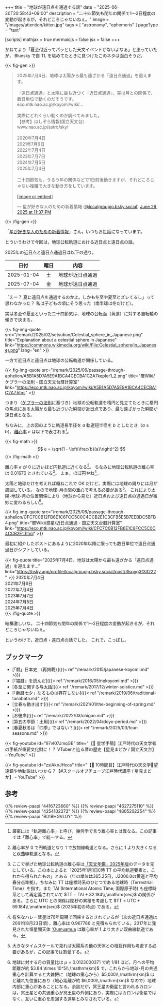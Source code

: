 +++
title = "地球が遠日点を通過する話"
date =  "2025-06-30T20:58:43+09:00"
description = "二十四節気も閏年の関係で1〜2日程度の変動が起きるが，それどころじゃないねぇ。"
image = "/images/attention/kitten.jpg"
tags = [ "astronomy", "ephemeris" ]
pageType = "text"

[scripts]
  mathjax = true
  mermaidjs = false
  jsx = false
+++

かねてより「夏至付近ってパッとした天文イベントがないよなぁ」と思っていたが， Bluesky で自 TL を眺めてたときに見つけたこのネタは面白そうだ。

{{< fig-gen >}}
<blockquote class="bluesky-embed" data-bluesky-uri="at://did:plc:bgfky4yz4n46vokquob7kkey/app.bsky.feed.post/3lsqvg3f33222" data-bluesky-cid="bafyreidoazb2wcc4zil6ra2ufhttnbebcbren4ggpb4yyi6kx5vwv3rs34" data-bluesky-embed-color-mode="system"><p lang="ja">2025年7月4日、地球は太陽から最も遠ざかる「遠日点通過」を迎えます。<br>
<br>
「遠日点通過」と太陽に最も近づく「近日点通過」、実は月との関係で、数日単位で動くのだそうです。<br>
eco.mtk.nao.ac.jp/koyomi/wiki/...<br>
<br>
実際にどれくらい動くのか調べてみました。<br>
【参考】ほしぞら情報(国立天文台)<br>
www.nao.ac.jp/astro/sky/<br>
<br>
2020年7月4日<br>
2021年7月6日<br>
2022年7月4日<br>
2023年7月7日<br>
2024年7月5日<br>
2025年7月4日<br>
<br>
二十四節気も、うるう年の関係などで1日前後動きますが、それどころじゃない複雑で大きな動き方をしています。<br><br><a href="https://bsky.app/profile/did:plc:bgfky4yz4n46vokquob7kkey/post/3lsqvg3f33222?ref_src=embed">[image or embed]</a></p>&mdash; 星が好きな人のための新着情報 (<a href="https://bsky.app/profile/did:plc:bgfky4yz4n46vokquob7kkey?ref_src=embed">@localgroupjp.bsky.social</a>) <a href="https://bsky.app/profile/did:plc:bgfky4yz4n46vokquob7kkey/post/3lsqvg3f33222?ref_src=embed">June 29, 2025 at 11:37 PM</a></blockquote><script async src="https://embed.bsky.app/static/embed.js" charset="utf-8"></script>
{{< /fig-gen >}}

「[星が好きな人のための新着情報](https://news.local-group.jp/ "星が好きな人のための新着情報")」さん，いつもお世話になっています。

とういうわけで今回は，地球公転軌道における近日点と遠日点の話。

2025年の近日点と遠日点通過日は以下の通り。

| 日付 | 曜日 | 内容 |
| ---- |:----:| ---- |
| 2025-01-04 | 土 | 地球が近日点通過 |
| 2025-07-04 | 金 | 地球が遠日点通過 |

「えー？ 夏に遠日点を通過するのかよ。しかも冬至や夏至とズレてるし」って思わなかった？ 私は子どもの頃にそう思った（南半球は冬だけど）。

実は冬至や夏至といった二十四節気は、地球の公転面（黄道）に対する自転軸の傾きで決まる。

{{< fig-img-quote src="/remark/2025/02/setsubun/Celestial_sphere_in_Japanese.png" title="Explanation about a celestial sphere in Japanese" link="https://commons.wikimedia.org/wiki/File:Celestial_sphere(in_Japanese).png" lang="en" >}}

一方で近日点と遠日点は地球の公転軌道が関係している。

{{< fig-img-quote src="/remark/2025/06/passage-through-aphelion/A5B1A5D7A5E9A1BCA4CECBA1C2A7kepler1_2.png" title="暦Wiki/ケプラーの法則 - 国立天文台暦計算室" link="https://eco.mtk.nao.ac.jp/koyomi/wiki/A5B1A5D7A5E9A1BCA4CECBA1C2A7.html" >}}

つまり（[ケプラーの法則](https://astro-dic.jp/keplers-laws/ "ケプラーの法則 - 天文学辞典")に基づき）地球の公転軌道を楕円と見立てたときに楕円の焦点にある太陽から最も近づいた瞬間が近日点であり、最も遠ざかった瞬間が遠日点となる。

ちなみに，上の図のように軌道長半径を $a$ 軌道短半径を $b$ としたとき（$a \geq b$），[離心率](https://astro-dic.jp/eccentricity/ "離心率 - 天文学辞典") $e$ は以下で表される[^e1]。

{{< fig-math >}}
$$
e = \sqrt{1 - \left(\frac{b}{a}\right)^2}
$$
{{< /fig-math >}}

離心率 $e$ が $0$ に近いほど円軌道に近くなる[^e2]。
ちなみに地球公転軌道の離心率は $0.01670$ とされている[^e3]。
まぁ，ほぼ円やね[^e4]。

[^e1]: 厳密には「軌道離心率」と呼び，幾何学で言う離心率とは異なる。この記事では「離心率」で統一する。
[^e2]: 離心率が $0$ で円軌道となり $1$ で放物線軌道となる。さらに $1$ より大きくなると双曲線軌道となる。
[^e3]: ここで挙げた地球公転軌道の離心率は[「天文年鑑」2025年版](https://www.amazon.co.jp/dp/4416723660?tag=baldandersinf-22&linkCode=ogi&th=1&psc=1 "天文年鑑 2025年版 | 天文年鑑編集委員会 |本 | 通販 | Amazon")のデータを元にしている。この本によると「2025年1月1日0時 TT の平均軌道要素と，これから得られたもの」とある（年の単位は365.25日，J2000.0の黄道と平均春分点準拠）。ちなみに TT は座標時系のひとつである地球時（Terrestrial Time）を指す。また TAI (International Atomic Time; 国際原子時) も座標時系として再定義されていて $TT = TAI + 32.184\\,\mathrm{sec}$ の関係がある。さらに UTC との関係は閏秒の累積を考慮して $TT = UTC + 69.184\\,\mathrm{sec}$ (2025年初の時点) である。
[^e4]: 有名なハレー彗星は76年周期で回帰するとされているが（次の近日点通過は2061年8月23日頃），離心率は $0.967786$ と見積もられている。2017年に発見された恒星間天体 ['Oumuamua](https://science.nasa.gov/solar-system/comets/oumuamua/ "'Oumuamua - NASA Science") は離心率が $1$ より大きい双曲線軌道である。

太陽と地球だけを考えれば概ねこれで OK だけど，実際には地球の周りには月が周回している。
なので地球-月の間の[重心](https://eco.mtk.nao.ac.jp/koyomi/wiki/BDC5BFB4.html "暦Wiki/重心 - 国立天文台暦計算室")で考える必要がある[^o1]。
これにより太陽-地球-月の位置関係により（地球から見た）近日点および遠日点の通過日が微妙に変わるらしい[^o2]。

[^o1]: 大きなタイムスケールで見れば太陽系の他の天体との相互作用も考慮する必要があるが，この記事では割愛する。
[^o2]: 地球に対する月の質量比は $\mu = 0.0123000371$ で約 $1/81$ ほど。月への平均距離が約 $3.84 \times 10^5\\,\mathrm{km}$ で，これらから地球-月の共通重心を計算すると大雑把に（地球の重心から）$5,000\\,\mathrm{km}$ ほど離れた位置にあり（地心距離が約 $6,000\\,\mathrm{km}$ なので）地球内部に重心があることになる。余談だが，冥王星の衛星と言われるカロンは，冥王星との共通重心が冥王星の外側にあり，実際にはカロンは衛星ではなく，互いに重心を周回する連星とみなされている。

{{< fig-img-quote src="/remark/2025/06/passage-through-aphelion/CFC7C0B12FB6E1C6FCC5C0C4CCB2E1C3CFB5E5B7EEBDC5BFB4.png" title="暦Wiki/惑星/近日点通過 - 国立天文台暦計算室" link="https://eco.mtk.nao.ac.jp/koyomi/wiki/CFC7C0B12FB6E1C6FCC5C0C4CCB2E1.html" >}}

最初に紹介したポストにあるように2020年以降に限っても数日単位で遠日点通過日がシフトしている。

{{< fig-quote title="2025年7月4日、地球は太陽から最も遠ざかる「遠日点通過」を迎えます..." link="https://bsky.app/profile/localgroupjp.bsky.social/post/3lsqvg3f33222" >}}
2020年7月4日<br>
2021年7月6日<br>
2022年7月4日<br>
2023年7月7日<br>
2024年7月5日<br>
2025年7月4日<br>
{{< /fig-quote >}}

結構激しいな。
二十四節気も閏年の関係で1〜2日程度の変動が起きるが，それどころじゃないねぇ。

というわけで，近日点・遠日点の話でした。
これで，こっぽし。

## ブックマーク

- [「暦」日本史 （再掲載）]({{< ref "/remark/2015/japanese-koyomi.md" >}})
- [『猫暦』を読んだ]({{< ref "/remark/2016/05/nekoyomi.md" >}})
- [冬至に関する与太話]({{< ref "/remark/2017/12/winter-solstice.md" >}})
- [「新暦七夕」なるものは存在しない]({{< ref "/remark/2019/06/traditional-tanabata.md" >}})
- [立春も動き出す]({{< ref "/remark/2021/01/the-beginning-of-spring.md" >}})
- [お彼岸]({{< ref "/remark/2022/03/ohigan.md" >}})
- [第五の季節：土用]({{< ref "/remark/2022/04/doyo-period.md" >}})
- [春夏秋冬は「四季」ではない？]({{< ref "/remark/2025/03/four-seasons.md" >}})

{{< fig-youtube id="97vI07JmqGE" title="【🌟 星学手簡】江戸時代の天文学者の手紙が重要文化財に！？ VTuberと辿る暦の歴史【星見まどか / 国立天文台】 - YouTube" >}}

{{< fig-youtube id="zsiAknJHcos" title="【🌟 10時間目】江戸時代の天文学🔭望遠鏡や地動説はいつから？【#スクールオブチューブ江戸時代講座 / 星見まどか】 - YouTube" >}}

## 参考

{{% review-paapi "4416723660" %}} <!-- 天文年鑑 2025年版 -->
{{% review-paapi "4627275110" %}} <!-- 天体物理学 -->
{{% review-paapi "4254102372" %}} <!-- 暦の大事典 -->
{{% review-paapi "4805202254" %}} <!-- 天体の位置計算 -->
{{% review-paapi "B01BHGVLOY" %}} <!-- 猫暦 -->
